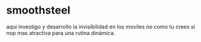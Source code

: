 # smoothsteel
aqui investigo y desarrollo la invisibilidad en los moviles no como tu crees si nop mas atractiva para una rutina dinámica.
